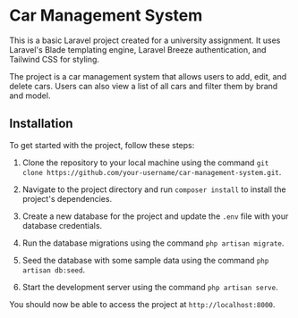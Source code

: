# Car Management System

This is a basic Laravel project created for a university assignment. It uses Laravel's Blade templating engine, Laravel Breeze authentication, and Tailwind CSS for styling.

The project is a car management system that allows users to add, edit, and delete cars. Users can also view a list of all cars and filter them by brand and model.

## Installation

To get started with the project, follow these steps:

1. Clone the repository to your local machine using the command `git clone https://github.com/your-username/car-management-system.git`.

2. Navigate to the project directory and run `composer install` to install the project's dependencies.

3. Create a new database for the project and update the `.env` file with your database credentials.

4. Run the database migrations using the command `php artisan migrate`.

5. Seed the database with some sample data using the command `php artisan db:seed`.

6. Start the development server using the command `php artisan serve`.

You should now be able to access the project at `http://localhost:8000`.

